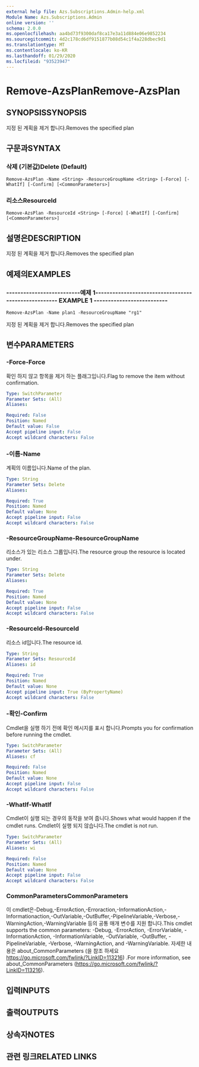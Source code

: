 ```yaml
---
external help file: Azs.Subscriptions.Admin-help.xml
Module Name: Azs.Subscriptions.Admin
online version: ''
schema: 2.0.0
ms.openlocfilehash: aa4bd73f9300daf8ca17e3a11d884e06e9852234
ms.sourcegitcommit: 4d2c178cd6df9151877b08d54c1f4a228dbec9d1
ms.translationtype: MT
ms.contentlocale: ko-KR
ms.lasthandoff: 01/29/2020
ms.locfileid: "93523947"
---
```

# <span data-ttu-id="6f934-101">Remove-AzsPlan</span><span class="sxs-lookup"><span data-stu-id="6f934-101">Remove-AzsPlan</span></span>

## <span data-ttu-id="6f934-102">SYNOPSIS</span><span class="sxs-lookup"><span data-stu-id="6f934-102">SYNOPSIS</span></span>
<span data-ttu-id="6f934-103">지정 된 계획을 제거 합니다.</span><span class="sxs-lookup"><span data-stu-id="6f934-103">Removes the specified plan</span></span>

## <span data-ttu-id="6f934-104">구문과</span><span class="sxs-lookup"><span data-stu-id="6f934-104">SYNTAX</span></span>

### <span data-ttu-id="6f934-105">삭제 (기본값)</span><span class="sxs-lookup"><span data-stu-id="6f934-105">Delete (Default)</span></span>
```
Remove-AzsPlan -Name <String> -ResourceGroupName <String> [-Force] [-WhatIf] [-Confirm] [<CommonParameters>]
```

### <span data-ttu-id="6f934-106">리소스</span><span class="sxs-lookup"><span data-stu-id="6f934-106">ResourceId</span></span>
```
Remove-AzsPlan -ResourceId <String> [-Force] [-WhatIf] [-Confirm] [<CommonParameters>]
```

## <span data-ttu-id="6f934-107">설명은</span><span class="sxs-lookup"><span data-stu-id="6f934-107">DESCRIPTION</span></span>
<span data-ttu-id="6f934-108">지정 된 계획을 제거 합니다.</span><span class="sxs-lookup"><span data-stu-id="6f934-108">Removes the specified plan</span></span>

## <span data-ttu-id="6f934-109">예제의</span><span class="sxs-lookup"><span data-stu-id="6f934-109">EXAMPLES</span></span>

### <span data-ttu-id="6f934-110">--------------------------예제 1--------------------------</span><span class="sxs-lookup"><span data-stu-id="6f934-110">-------------------------- EXAMPLE 1 --------------------------</span></span>
```
Remove-AzsPlan -Name plan1 -ResourceGroupName "rg1"
```

<span data-ttu-id="6f934-111">지정 된 계획을 제거 합니다.</span><span class="sxs-lookup"><span data-stu-id="6f934-111">Removes the specified plan</span></span>

## <span data-ttu-id="6f934-112">변수</span><span class="sxs-lookup"><span data-stu-id="6f934-112">PARAMETERS</span></span>

### <span data-ttu-id="6f934-113">-Force</span><span class="sxs-lookup"><span data-stu-id="6f934-113">-Force</span></span>
<span data-ttu-id="6f934-114">확인 하지 않고 항목을 제거 하는 플래그입니다.</span><span class="sxs-lookup"><span data-stu-id="6f934-114">Flag to remove the item without confirmation.</span></span>

```yaml
Type: SwitchParameter
Parameter Sets: (All)
Aliases: 

Required: False
Position: Named
Default value: False
Accept pipeline input: False
Accept wildcard characters: False
```

### <span data-ttu-id="6f934-115">-이름</span><span class="sxs-lookup"><span data-stu-id="6f934-115">-Name</span></span>
<span data-ttu-id="6f934-116">계획의 이름입니다.</span><span class="sxs-lookup"><span data-stu-id="6f934-116">Name of the plan.</span></span>

```yaml
Type: String
Parameter Sets: Delete
Aliases: 

Required: True
Position: Named
Default value: None
Accept pipeline input: False
Accept wildcard characters: False
```

### <span data-ttu-id="6f934-117">-ResourceGroupName</span><span class="sxs-lookup"><span data-stu-id="6f934-117">-ResourceGroupName</span></span>
<span data-ttu-id="6f934-118">리소스가 있는 리소스 그룹입니다.</span><span class="sxs-lookup"><span data-stu-id="6f934-118">The resource group the resource is located under.</span></span>

```yaml
Type: String
Parameter Sets: Delete
Aliases: 

Required: True
Position: Named
Default value: None
Accept pipeline input: False
Accept wildcard characters: False
```

### <span data-ttu-id="6f934-119">-ResourceId</span><span class="sxs-lookup"><span data-stu-id="6f934-119">-ResourceId</span></span>
<span data-ttu-id="6f934-120">리소스 id입니다.</span><span class="sxs-lookup"><span data-stu-id="6f934-120">The resource id.</span></span>

```yaml
Type: String
Parameter Sets: ResourceId
Aliases: id

Required: True
Position: Named
Default value: None
Accept pipeline input: True (ByPropertyName)
Accept wildcard characters: False
```

### <span data-ttu-id="6f934-121">-확인</span><span class="sxs-lookup"><span data-stu-id="6f934-121">-Confirm</span></span>
<span data-ttu-id="6f934-122">Cmdlet을 실행 하기 전에 확인 메시지를 표시 합니다.</span><span class="sxs-lookup"><span data-stu-id="6f934-122">Prompts you for confirmation before running the cmdlet.</span></span>

```yaml
Type: SwitchParameter
Parameter Sets: (All)
Aliases: cf

Required: False
Position: Named
Default value: None
Accept pipeline input: False
Accept wildcard characters: False
```

### <span data-ttu-id="6f934-123">-WhatIf</span><span class="sxs-lookup"><span data-stu-id="6f934-123">-WhatIf</span></span>
<span data-ttu-id="6f934-124">Cmdlet이 실행 되는 경우의 동작을 보여 줍니다.</span><span class="sxs-lookup"><span data-stu-id="6f934-124">Shows what would happen if the cmdlet runs.</span></span>
<span data-ttu-id="6f934-125">Cmdlet이 실행 되지 않습니다.</span><span class="sxs-lookup"><span data-stu-id="6f934-125">The cmdlet is not run.</span></span>

```yaml
Type: SwitchParameter
Parameter Sets: (All)
Aliases: wi

Required: False
Position: Named
Default value: None
Accept pipeline input: False
Accept wildcard characters: False
```

### <span data-ttu-id="6f934-126">CommonParameters</span><span class="sxs-lookup"><span data-stu-id="6f934-126">CommonParameters</span></span>
<span data-ttu-id="6f934-127">이 cmdlet은-Debug,-ErrorAction,-Erroraction,-InformationAction,-Informationaction,-OutVariable,-OutBuffer,-PipelineVariable,-Verbose,-WarningAction,-WarningVariable 등의 공통 매개 변수를 지원 합니다.</span><span class="sxs-lookup"><span data-stu-id="6f934-127">This cmdlet supports the common parameters: -Debug, -ErrorAction, -ErrorVariable, -InformationAction, -InformationVariable, -OutVariable, -OutBuffer, -PipelineVariable, -Verbose, -WarningAction, and -WarningVariable.</span></span> <span data-ttu-id="6f934-128">자세한 내용은 about_CommonParameters (을 참조 하세요 https://go.microsoft.com/fwlink/?LinkID=113216) .</span><span class="sxs-lookup"><span data-stu-id="6f934-128">For more information, see about_CommonParameters (https://go.microsoft.com/fwlink/?LinkID=113216).</span></span>

## <span data-ttu-id="6f934-129">입력</span><span class="sxs-lookup"><span data-stu-id="6f934-129">INPUTS</span></span>

## <span data-ttu-id="6f934-130">출력</span><span class="sxs-lookup"><span data-stu-id="6f934-130">OUTPUTS</span></span>

## <span data-ttu-id="6f934-131">상속자</span><span class="sxs-lookup"><span data-stu-id="6f934-131">NOTES</span></span>

## <span data-ttu-id="6f934-132">관련 링크</span><span class="sxs-lookup"><span data-stu-id="6f934-132">RELATED LINKS</span></span>


